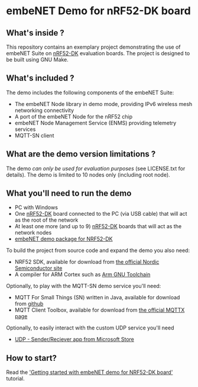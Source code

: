 # embeNET Demo for nRF52-DK board

## What's inside ?

This repository contains an exemplary project demonstrating the use of embeNET Suite on [nRF52-DK](https://www.nordicsemi.com/Products/Development-hardware/nRF52-DK) evaluation boards. 
The project is designed to be built using GNU Make.

## What's included ?

The demo includes the following components of the embeNET Suite:
- The embeNET Node library in demo mode, providing IPv6 wireless mesh networking connectivity
- A port of the embeNET Node for the nRF52 chip
- embeNET Node Management Service (ENMS) providing telemetry services
- MQTT-SN client

## What are the demo version limitations ?

The demo *can only be used for evaluation purposes* (see LICENSE.txt for details).
The demo is limited to 10 nodes only (including root node).

## What you'll need to run the demo

- PC with Windows
- One [nRF52-DK](https://www.nordicsemi.com/Products/Development-hardware/nRF52-DK) board connected to the PC (via USB cable) that will act as the root of the network
- At least one more (and up to 9) [nRF52-DK](https://www.nordicsemi.com/Products/Development-hardware/nRF52-DK) boards that will act as the network nodes
- [embeNET demo package for NRF52-DK](https://github.com/embetech-official/embenet-demo-nrf52dk/releases)

To build the project from source code and expand the demo you also need:
- NRF52 SDK, available for download from [the official Nordic Semiconductor site](https://www.nordicsemi.com/Products/Development-software/nrf5-sdk/download) 
- A compiler for ARM Cortex such as [Arm GNU Toolchain](https://developer.arm.com/downloads/-/gnu-rm)

Optionally, to play with the MQTT-SN demo service you'll need:
- MQTT For Small Things (SN) written in Java, available for download from [github](https://github.com/simon622/mqtt-sn)
- MQTT Client Toolbox, available for download from [the official MQTTX page](https://mqttx.app)

Optionally, to easily interact with the custom UDP service you'll need
- [UDP - Sender/Reciever app from Microsoft Store](https://www.microsoft.com/store/apps/9nblggh52bt0)

## How to start?

Read the ['Getting started with embeNET demo for NRF52-DK board'](https://embe.tech/docs/?q=doxyview/Getting%20started%20with%20NRF52-DK/index.html) tutorial.